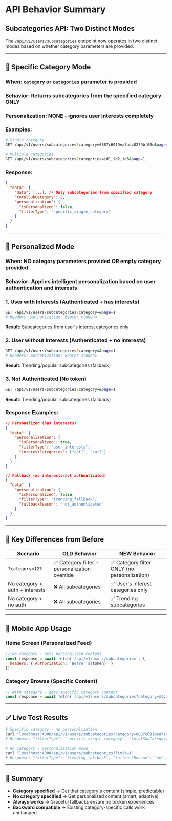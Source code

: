 # API Behavior Summary

## Subcategories API: Two Distinct Modes

The `/api/v1/users/subcategories` endpoint now operates in two distinct modes based on whether category parameters are provided:

---

## 🎯 **Specific Category Mode**
### When: `category` or `categories` parameter is provided
### Behavior: Returns subcategories from the specified category ONLY
### Personalization: **NONE** - ignores user interests completely

### Examples:
```bash
# Single category
GET /api/v1/users/subcategories?category=6887c6919ea7adc8279bf00e&page=1

# Multiple categories  
GET /api/v1/users/subcategories?categories=id1,id2,id3&page=1
```

### Response:
```json
{
  "data": {
    "data": [...], // Only subcategories from specified category
    "totalSubCategory": 2,
    "personalization": {
      "isPersonalized": false,
      "filterType": "specific_single_category"
    }
  }
}
```

---

## 🧠 **Personalized Mode**
### When: NO category parameters provided OR empty category provided
### Behavior: Applies intelligent personalization based on user authentication and interests

### 1. **User with Interests** (Authenticated + has interests)
```bash
GET /api/v1/users/subcategories?category=&page=1
# Headers: Authorization: Bearer <token>
```
**Result**: Subcategories from user's interest categories only

### 2. **User without Interests** (Authenticated + no interests)
```bash
GET /api/v1/users/subcategories?category=&page=1
# Headers: Authorization: Bearer <token>
```
**Result**: Trending/popular subcategories (fallback)

### 3. **Not Authenticated** (No token)
```bash
GET /api/v1/users/subcategories?category=&page=1
```
**Result**: Trending/popular subcategories (fallback)

### Response Examples:
```json
// Personalized (has interests)
{
  "data": {
    "personalization": {
      "isPersonalized": true,
      "filterType": "user_interests",
      "interestCategories": ["cat1", "cat2"]
    }
  }
}

// Fallback (no interests/not authenticated)
{
  "data": {
    "personalization": {
      "isPersonalized": false,
      "filterType": "trending_fallback",
      "fallbackReason": "not_authenticated"
    }
  }
}
```

---

## 🔄 **Key Differences from Before**

| Scenario | OLD Behavior | NEW Behavior |
|----------|--------------|--------------|
| `?category=123` | ✅ Category filter + personalization override | ✅ Category filter ONLY (no personalization) |
| No category + auth + interests | ❌ All subcategories | ✅ User's interest categories only |
| No category + no auth | ❌ All subcategories | ✅ Trending subcategories |

---

## 📱 **Mobile App Usage**

### Home Screen (Personalized Feed)
```javascript
// No category - gets personalized content
const response = await fetch('/api/v1/users/subcategories', {
  headers: { Authorization: `Bearer ${token}` }
});
```

### Category Browse (Specific Content)
```javascript
// With category - gets specific category content
const response = await fetch(`/api/v1/users/subcategories?category=${categoryId}`);
```

---

## ✅ **Live Test Results**

```bash
# Specific category - no personalization
curl "localhost:4000/api/v1/users/subcategories?category=6887c6919ea7adc8279bf00e&limit=1"
# Response: "filterType": "specific_single_category", "totalSubCategory": 2

# No category - personalization mode  
curl "localhost:4000/api/v1/users/subcategories?limit=1"
# Response: "filterType": "trending_fallback", "fallbackReason": "not_authenticated"
```

---

## 🎯 **Summary**

- **Category specified** → Get that category's content (simple, predictable)
- **No category specified** → Get personalized content (smart, adaptive)
- **Always works** → Graceful fallbacks ensure no broken experiences
- **Backward compatible** → Existing category-specific calls work unchanged